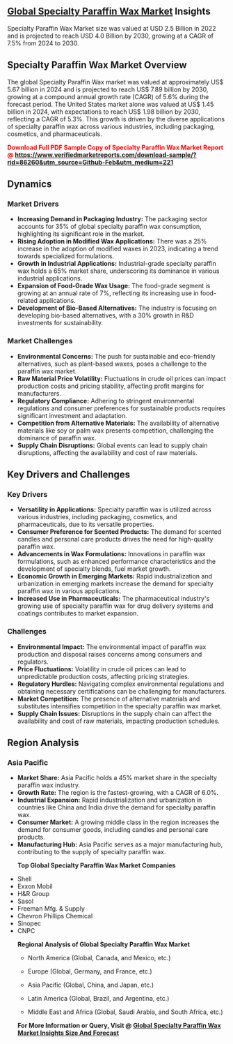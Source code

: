 <h2><a href="https://www.verifiedmarketreports.com/download-sample/?rid=86260&amp;utm_source=Github&amp;utm_medium=221" target="_blank">Global Specialty Paraffin Wax Market</a> Insights</h2><p>Specialty Paraffin Wax Market size was valued at USD 2.5 Billion in 2022 and is projected to reach USD 4.0 Billion by 2030, growing at a CAGR of 7.5% from 2024 to 2030.</p><p> <h2>Specialty Paraffin Wax Market Overview</h2> <p>The global Specialty Paraffin Wax market was valued at approximately US$ 5.67 billion in 2024 and is projected to reach US$ 7.89 billion by 2030, growing at a compound annual growth rate (CAGR) of 5.6% during the forecast period. The United States market alone was valued at US$ 1.45 billion in 2024, with expectations to reach US$ 1.98 billion by 2030, reflecting a CAGR of 5.3%. This growth is driven by the diverse applications of specialty paraffin wax across various industries, including packaging, cosmetics, and pharmaceuticals. </p> <p><strong><p><span class=""><span style="color: #ff0000;"><strong>Download Full PDF Sample Copy of Specialty Paraffin Wax Market Report</strong> @ </span><a href="https://www.verifiedmarketreports.com/download-sample/?rid=86260&amp;utm_source=Github-Feb&amp;utm_medium=221" target="_blank">https://www.verifiedmarketreports.com/download-sample/?rid=86260&amp;utm_source=Github-Feb&amp;utm_medium=221</a></span></p></strong></p> <h2>Dynamics</h2> <h3>Market Drivers</h3> <ul> <li><strong>Increasing Demand in Packaging Industry:</strong> The packaging sector accounts for 35% of global specialty paraffin wax consumption, highlighting its significant role in the market. </li> <li><strong>Rising Adoption in Modified Wax Applications:</strong> There was a 25% increase in the adoption of modified waxes in 2023, indicating a trend towards specialized formulations. </li> <li><strong>Growth in Industrial Applications:</strong> Industrial-grade specialty paraffin wax holds a 65% market share, underscoring its dominance in various industrial applications. </li> <li><strong>Expansion of Food-Grade Wax Usage:</strong> The food-grade segment is growing at an annual rate of 7%, reflecting its increasing use in food-related applications. </li> <li><strong>Development of Bio-Based Alternatives:</strong> The industry is focusing on developing bio-based alternatives, with a 30% growth in R&D investments for sustainability. </li> </ul> <h3>Market Challenges</h3> <ul> <li><strong>Environmental Concerns:</strong> The push for sustainable and eco-friendly alternatives, such as plant-based waxes, poses a challenge to the paraffin wax market. </li> <li><strong>Raw Material Price Volatility:</strong> Fluctuations in crude oil prices can impact production costs and pricing stability, affecting profit margins for manufacturers. </li> <li><strong>Regulatory Compliance:</strong> Adhering to stringent environmental regulations and consumer preferences for sustainable products requires significant investment and adaptation. </li> <li><strong>Competition from Alternative Materials:</strong> The availability of alternative materials like soy or palm wax presents competition, challenging the dominance of paraffin wax. </li> <li><strong>Supply Chain Disruptions:</strong> Global events can lead to supply chain disruptions, affecting the availability and cost of raw materials. </li> </ul> <h2>Key Drivers and Challenges</h2> <h3>Key Drivers</h3> <ul> <li><strong>Versatility in Applications:</strong> Specialty paraffin wax is utilized across various industries, including packaging, cosmetics, and pharmaceuticals, due to its versatile properties. </li> <li><strong>Consumer Preference for Scented Products:</strong> The demand for scented candles and personal care products drives the need for high-quality paraffin wax. </li> <li><strong>Advancements in Wax Formulations:</strong> Innovations in paraffin wax formulations, such as enhanced performance characteristics and the development of specialty blends, fuel market growth. </li> <li><strong>Economic Growth in Emerging Markets:</strong> Rapid industrialization and urbanization in emerging markets increase the demand for specialty paraffin wax in various applications. </li> <li><strong>Increased Use in Pharmaceuticals:</strong> The pharmaceutical industry's growing use of specialty paraffin wax for drug delivery systems and coatings contributes to market expansion. </li> </ul> <h3>Challenges</h3> <ul> <li><strong>Environmental Impact:</strong> The environmental impact of paraffin wax production and disposal raises concerns among consumers and regulators. </li> <li><strong>Price Fluctuations:</strong> Volatility in crude oil prices can lead to unpredictable production costs, affecting pricing strategies. </li> <li><strong>Regulatory Hurdles:</strong> Navigating complex environmental regulations and obtaining necessary certifications can be challenging for manufacturers. </li> <li><strong>Market Competition:</strong> The presence of alternative materials and substitutes intensifies competition in the specialty paraffin wax market. </li> <li><strong>Supply Chain Issues:</strong> Disruptions in the supply chain can affect the availability and cost of raw materials, impacting production schedules. </li> </ul> <h2>Region Analysis</h2> <h3>Asia Pacific</h3> <ul> <li><strong>Market Share:</strong> Asia Pacific holds a 45% market share in the specialty paraffin wax industry. </li> <li><strong>Growth Rate:</strong> The region is the fastest-growing, with a CAGR of 6.0%. </li> <li><strong>Industrial Expansion:</strong> Rapid industrialization and urbanization in countries like China and India drive the demand for specialty paraffin wax. </li> <li><strong>Consumer Market:</strong> A growing middle class in the region increases the demand for consumer goods, including candles and personal care products. </li> <li><strong>Manufacturing Hub:</strong> Asia Pacific serves as a major manufacturing hub, contributing to the supply of specialty paraffin wax.</p><p><strong>Top Global Specialty Paraffin Wax Market Companies</strong></p><div data-test-id=""><p><li>Shell</li><li> Exxon Mobil</li><li> H&R Group</li><li> Sasol</li><li> Freeman Mfg. & Supply</li><li> Chevron Phillips Chemical</li><li> Sinopec</li><li> CNPC</li></p><div><strong>Regional Analysis of&nbsp;Global Specialty Paraffin Wax Market</strong></div><ul><li dir="ltr"><p dir="ltr">North America&nbsp;(Global, Canada, and Mexico, etc.)</p></li><li dir="ltr"><p dir="ltr">Europe (Global, Germany, and France, etc.)</p></li><li dir="ltr"><p dir="ltr">Asia Pacific&nbsp;(Global, China, and Japan, etc.)</p></li><li dir="ltr"><p dir="ltr">Latin America&nbsp;(Global, Brazil, and Argentina, etc.)</p></li><li dir="ltr">Middle East and Africa&nbsp;(Global, Saudi Arabia, and South Africa, etc.)</li></ul><p><strong>For More Information or Query, Visit @&nbsp;</strong><strong><a href="https://www.verifiedmarketreports.com/product/global-specialty-paraffin-wax-market-growth-2019-2024/?utm_source=Github&amp;utm_medium=221" target="_blank">Global Specialty Paraffin Wax Market Insights Size And Forecast</a></strong></p></div>
